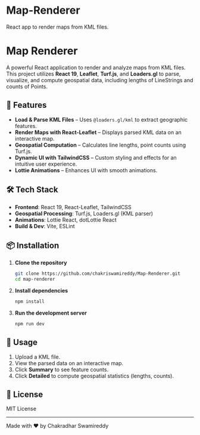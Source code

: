 # Map-Renderer
React app to render maps from KML files.


# Map Renderer

A powerful React application to render and analyze maps from KML files. This project utilizes **React 19**, **Leaflet**, **Turf.js**, and **Loaders.gl** to parse, visualize, and compute geospatial data, including lengths of LineStrings and counts of Points.

## 🚀 Features

- **Load & Parse KML Files** – Uses `@loaders.gl/kml` to extract geographic features.
- **Render Maps with React-Leaflet** – Displays parsed KML data on an interactive map.
- **Geospatial Computation** – Calculates line lengths, point counts using Turf.js.
- **Dynamic UI with TailwindCSS** – Custom styling and effects for an intuitive user experience.
- **Lottie Animations** – Enhances UI with smooth animations.

## 🛠️ Tech Stack

- **Frontend**: React 19, React-Leaflet, TailwindCSS
- **Geospatial Processing**: Turf.js, Loaders.gl (KML parser)
- **Animations**: Lottie React, dotLottie React
- **Build & Dev**: Vite, ESLint

## 📦 Installation

1. **Clone the repository**
   ```sh
   git clone https://github.com/chakriswamireddy/Map-Renderer.git
   cd map-renderer
   ```

2. **Install dependencies**
   ```sh
   npm install
   ```

3. **Run the development server**
   ```sh
   npm run dev
   ```

## 📜 Usage

1. Upload a KML file.
2. View the parsed data on an interactive map.
3. Click **Summary** to see feature counts.
4. Click **Detailed** to compute geospatial statistics (lengths, counts).



## 📜 License
MIT License

---
Made with ❤️ by Chakradhar Swamireddy

